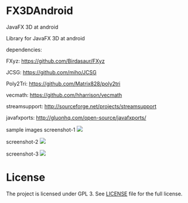 # FX3DAndroid
JavaFX 3D at android

Library for JavaFX 3D at android

dependencies:

FXyz: https://github.com/Birdasaur/FXyz

JCSG: https://github.com/miho/JCSG

Poly2Tri: https://github.com/Matrix828/poly2tri

vecmath: https://github.com/hharrison/vecmath

streamsupport: http://sourceforge.net/projects/streamsupport

javafxports: http://gluonhq.com/open-source/javafxports/

sample images
screenshot-1 <img src='https://github.com/lyrachord/FX3DAndroid/blob/master/images/1969666178.jpg'/>

screenshot-2 <img src='https://github.com/lyrachord/FX3DAndroid/blob/master/images/5808447.jpg'>

screenshot-3 <img src='https://github.com/lyrachord/FX3DAndroid/blob/master/images/84041590.jpg'>

License
===================

The project is licensed under GPL 3. See [LICENSE](https://github.com/lyrachord/FX3DAndroid/blob/master/LICENSE)
file for the full license.
